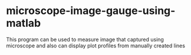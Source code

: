 # microscope-image-gauge-using-matlab
 This program can be used to measure image that captured using microscope and also can display plot profiles from manually created lines
